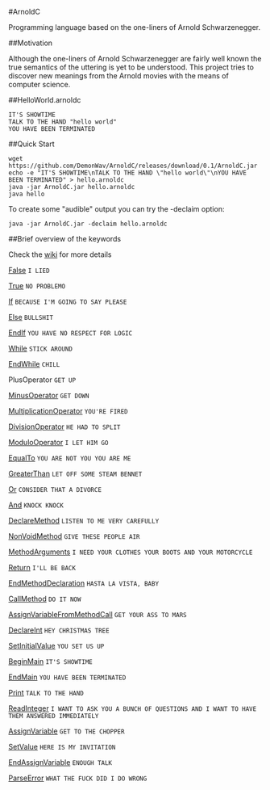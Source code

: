 #ArnoldC

Programming language based on the one-liners of Arnold Schwarzenegger.

##Motivation

Although the one-liners of Arnold Schwarzenegger are fairly well known the true semantics of the uttering is yet to be understood. This project tries to discover new meanings from the Arnold movies with the means of computer science.

##HelloWorld.arnoldc

	IT'S SHOWTIME
	TALK TO THE HAND "hello world"
	YOU HAVE BEEN TERMINATED

##Quick Start

	wget https://github.com/DemonWav/ArnoldC/releases/download/0.1/ArnoldC.jar
	echo -e "IT'S SHOWTIME\nTALK TO THE HAND \"hello world\"\nYOU HAVE BEEN TERMINATED" > hello.arnoldc
	java -jar ArnoldC.jar hello.arnoldc
	java hello

To create some "audible" output you can try the -declaim option:

	java -jar ArnoldC.jar -declaim hello.arnoldc

##Brief overview of the keywords

Check the [wiki](http://github.com/lhartikk/ArnoldC/wiki/ArnoldC) for more details

[False](http://www.youtube.com/watch?v=_wk-jT9rn-8) `I LIED`

[True](http://www.youtube.com/watch?v=CtNb1dnEaSQ) `NO PROBLEMO`

[If](http://www.youtube.com/watch?v=MiB7GLyvvJQ) `BECAUSE I'M GOING TO SAY PLEASE`

[Else](http://www.youtube.com/watch?v=c4psKYpfnYs) `BULLSHIT`

[EndIf](http://youtu.be/uGstM8QMCjQ?t=1m23s) `YOU HAVE NO RESPECT FOR LOGIC`

[While](http://www.youtube.com/watch?v=wDztrw_0N8M) `STICK AROUND`

[EndWhile](http://www.youtube.com/watch?v=R39e30FL37U) `CHILL`

PlusOperator `GET UP`

[MinusOperator](http://www.youtube.com/watch?v=7Ox0Ehq-FRQ) `GET DOWN`

[MultiplicationOperator](http://www.youtube.com/watch?v=lf3Kyv_iaNs) `YOU'RE FIRED`

[DivisionOperator](http://www.youtube.com/watch?v=9VHtuqXZQeo) `HE HAD TO SPLIT`

[ModuloOperator](http://www.youtube.com/watch?v=ybJWKZB0Erk&feature=youtu.be&t=6m59s)  `I LET HIM GO`

[EqualTo](http://www.youtube.com/watch?v=A1-wUV0-_JY) `YOU ARE NOT YOU YOU ARE ME`

[GreaterThan](http://www.youtube.com/watch?v=19R2fDXCzcM) `LET OFF SOME STEAM BENNET`

[Or](http://www.youtube.com/watch?v=RYtQMhnBtTw) `CONSIDER THAT A DIVORCE`

[And](http://www.youtube.com/watch?v=ZQ_Q2b_aXjk) `KNOCK KNOCK`

[DeclareMethod](http://www.youtube.com/watch?v=uCwrOpnyXeo) `LISTEN TO ME VERY CAREFULLY`

[NonVoidMethod](http://www.youtube.com/watch?v=WANa9Oku-JM) `GIVE THESE PEOPLE AIR`

[MethodArguments](http://www.youtube.com/watch?v=FWmH9ylqYYQ) `I NEED YOUR CLOTHES YOUR BOOTS AND YOUR MOTORCYCLE`

[Return](http://www.youtube.com/watch?v=-YEG9DgRHhA) `I'LL BE BACK`

[EndMethodDeclaration](http://www.youtube.com/watch?v=Hhm7aWp8gvc) `HASTA LA VISTA, BABY`

[CallMethod](http://www.youtube.com/watch?v=HGhP3p6lI3U) `DO IT NOW`

[AssignVariableFromMethodCall](http://www.youtube.com/watch?v=HkkibBYm2WI) `GET YOUR ASS TO MARS`

[DeclareInt](http://www.youtube.com/watch?v=PZwwqjcEDUQ) `HEY CHRISTMAS TREE`

[SetInitialValue](http://www.youtube.com/watch?v=lwqzA6F7nws) `YOU SET US UP`

[BeginMain](http://www.youtube.com/watch?v=TKTL2EDTFSo) `IT'S SHOWTIME`

[EndMain](http://www.youtube.com/watch?v=iy_BBBGBpqA) `YOU HAVE BEEN TERMINATED`

[Print](http://www.youtube.com/watch?v=dQ6m8ztEzfA) `TALK TO THE HAND`

[ReadInteger](https://www.youtube.com/watch?v=1mC9eOqsyTg) `I WANT TO ASK YOU A BUNCH OF QUESTIONS AND I WANT TO HAVE THEM ANSWERED IMMEDIATELY`

[AssignVariable](http://www.youtube.com/watch?v=-9-Te-DPbSE) `GET TO THE CHOPPER`

[SetValue](http://www.youtube.com/watch?v=RrPXRkJ_P90) `HERE IS MY INVITATION`

[EndAssignVariable](http://www.youtube.com/watch?v=rk9WHasIZk0) `ENOUGH TALK`

[ParseError](http://www.youtube.com/watch?v=oGcRTJK43OM) `WHAT THE FUCK DID I DO WRONG`
